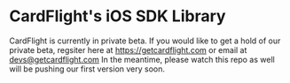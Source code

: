 CardFlight's iOS SDK Library
============================
CardFlight is currently in private beta. If you would like to get a hold of our private beta, regsiter here 
at https://getcardflight.com or email at devs@getcardflight.com
In the meantime, please watch this repo as well will be pushing our first version very soon.
